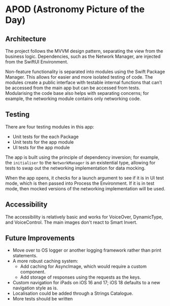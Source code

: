 # APOD (Astronomy Picture of the Day)

## Architecture

The project follows the MVVM design pattern, separating the view from the business logic. Dependencies, such as the Network Manager, are injected from the SwiftUI Environment.

Non-feature functionality is separated into modules using the Swift Package Manager. This allows for easier and more isolated testing of code. The modules create a public interface with testable internal functions that can’t be accessed from the main app but can be accessed from tests. Modularising the code base also helps with separating concerns; for example, the networking module contains only networking code.

## Testing

There are four testing modules in this app:

- Unit tests for the each Package
- Unit tests for the app module
- UI tests for the app module

The app is built using the principle of dependency inversion; for example, the `initialiser` to the `NetworkManager` is an existential type, allowing for tests to swap out the networking implementation for data mocking.

When the app opens, it checks for a launch argument to see if it is in UI test mode, which is then passed into Process the Environment. If it is in test mode, then mocked versions of the networking implementation will be used.

## Accessibility

The accessibility is relatively basic and works for VoiceOver, DynamicType, and VoiceControl. The main images don't react to Smart Invert.

## Future Improvements

- Move over to OS logger or another logging framework rather than print statements.
- A more robust caching system:
    - Add caching for AsyncImage, which would require a custom component.
    - Add storage of responses using the requests as the keys.    
- Custom navigation for iPads on iOS 16 and 17; iOS 18 defaults to a new navigation style as is.
- Localisation could be added through a Strings Catalogue.
- More tests should be written
